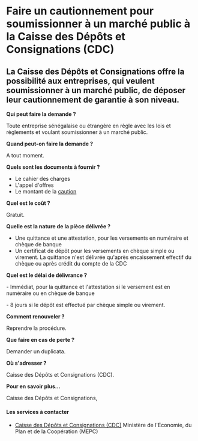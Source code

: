 # Faire un cautionnement pour soumissionner à un marché public à la Caisse des Dépôts et Consignations (CDC)

La Caisse des Dépôts et Consignations offre la possibilité aux entreprises, qui veulent soumissionner à un marché public, de déposer leur cautionnement de garantie à son niveau.
---------------------------------------------------------------------------------------------------------------------------------------------------------------------------------

**Qui peut faire la demande ?**

Toute entreprise sénégalaise ou étrangère en règle avec les lois et règlements et voulant soumissionner à un marché public.

**Quand peut-on faire la demande ?**

A tout moment.

**Quels sont les documents à fournir ?** 

*   Le cahier des charges
*   L'appel d'offres
*   Le montant de la [caution](../../../services/caution.md)

**Quel est le coût ?**

Gratuit.

**Quelle est la nature de la pièce délivrée ?**

*   Une quittance et une attestation, pour les versements en numéraire et chèque de banque
*   Un certificat de dépôt pour les versements en chèque simple ou virement. La quittance n'est délivrée qu'après encaissement effectif du chèque ou après crédit du compte de la CDC

**Quel est le délai de délivrance ?**

\- Immédiat, pour la quittance et l'attestation si le versement est en numéraire ou en chèque de banque

\- 8 jours si le dépôt est effectué par chèque simple ou virement.

**Comment renouveler ?**

Reprendre la procédure.

**Que faire en cas de perte ?**

Demander un duplicata.

**Où s'adresser ?**

Caisse des Dépôts et Consignations (CDC).

**Pour en savoir plus…**

Caisse des Dépôts et Consignations,

#### Les services à contacter

*   [Caisse des Dépôts et Consignations (CDC)](../../../services/caisse-des-depots-et-consignations-cdc.md) Ministère de l'Economie, du Plan et de la Coopération (MEPC)